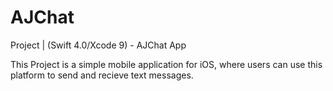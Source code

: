 # AJChat
Project | (Swift 4.0/Xcode 9) - AJChat App

This Project is a simple mobile application for iOS, where users can use this platform to send and recieve text messages.
